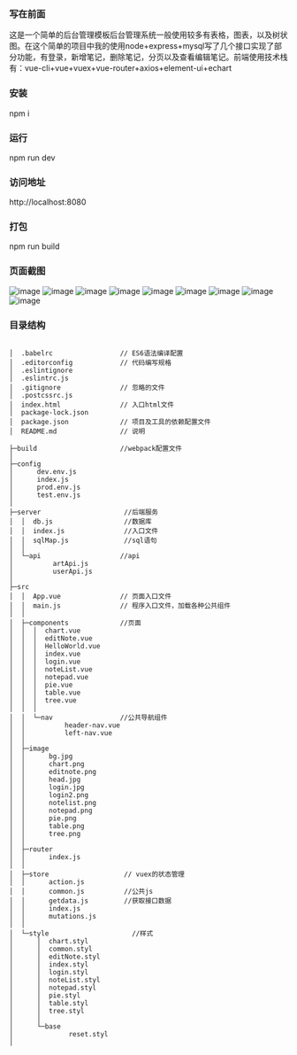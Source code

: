 ### 写在前面
这是一个简单的后台管理模板后台管理系统一般使用较多有表格，图表，以及树状图。在这个简单的项目中我的使用node+express+mysql写了几个接口实现了部分功能，有登录，新增笔记，删除笔记，分页以及查看编辑笔记。前端使用技术栈有：vue-cli+vue+vuex+vue-router+axios+element-ui+echart
### 安装
npm i
### 运行 
npm run dev
### 访问地址
http://localhost:8080
### 打包
npm run build
### 页面截图

![image](https://github.com/kola828/personal-backstage/blob/master/src/image/login.jpg)
![image](https://github.com/kola828/personal-backstage/blob/master/src/image/login2.jpg)
![image](https://github.com/kola828/personal-backstage/blob/master/src/image/notelist.png)
![image](https://github.com/kola828/personal-backstage/blob/master/src/image/editnote.png)
![image](https://github.com/kola828/personal-backstage/blob/master/src/image/notepad.png)
![image](https://github.com/kola828/personal-backstage/blob/master/src/image/chart.png)
![image](https://github.com/kola828/personal-backstage/blob/master/src/image/pie.png)
![image](https://github.com/kola828/personal-backstage/blob/master/src/image/table.png)
![image](https://github.com/kola828/personal-backstage/blob/master/src/image/tree.png)

### 目录结构

```

│  .babelrc                 // ES6语法编译配置
│  .editorconfig            // 代码编写规格
│  .eslintignore
│  .eslintrc.js
│  .gitignore               // 忽略的文件     
│  .postcssrc.js
│  index.html               // 入口html文件
│  package-lock.json
│  package.json             // 项目及工具的依赖配置文件
│  README.md                // 说明
         
├─build                     //webpack配置文件
│      
├─config
│      dev.env.js
│      index.js
│      prod.env.js
│      test.env.js     
│                  
├─server                     //后端服务
│  │  db.js                  //数据库
│  │  index.js               //入口文件
│  │  sqlMap.js              //sql语句
│  │  
│  └─api                    //api
│          artApi.js 
│          userApi.js
│          
├─src
│  │  App.vue               // 页面入口文件
│  │  main.js               // 程序入口文件，加载各种公共组件
│  │      
│  ├─components             //页面
│  │  │  chart.vue          
│  │  │  editNote.vue
│  │  │  HelloWorld.vue
│  │  │  index.vue
│  │  │  login.vue
│  │  │  noteList.vue
│  │  │  notepad.vue
│  │  │  pie.vue
│  │  │  table.vue
│  │  │  tree.vue
│  │  │  
│  │  └─nav                 //公共导航组件
│  │          header-nav.vue
│  │          left-nav.vue
│  │          
│  ├─image
│  │      bg.jpg
│  │      chart.png
│  │      editnote.png
│  │      head.jpg
│  │      login.jpg
│  │      login2.png
│  │      notelist.png
│  │      notepad.png
│  │      pie.png
│  │      table.png
│  │      tree.png
│  │      
│  ├─router
│  │      index.js
│  │      
│  ├─store                   // vuex的状态管理
│  │      action.js
│  │      common.js          //公共js
│  │      getdata.js         //获取接口数据
│  │      index.js
│  │      mutations.js
│  │      
│  └─style                     //样式
│      │  chart.styl
│      │  common.styl
│      │  editNote.styl
│      │  index.styl
│      │  login.styl
│      │  noteList.styl
│      │  notepad.styl
│      │  pie.styl
│      │  table.styl
│      │  tree.styl
│      │  
│      └─base
│              reset.styl
│              

```